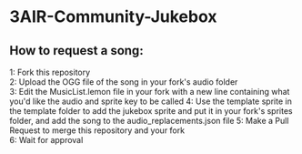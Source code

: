 # 3AIR-Community-Jukebox

## How to request a song:
1: Fork this repository  
2: Upload the OGG file of the song in your fork's audio folder  
3: Edit the MusicList.lemon file in your fork with a new line containing what you'd like the audio and sprite key to be called 
4: Use the template sprite in the template folder to add the jukebox sprite and put it in your fork's sprites folder, and add the song to the audio_replacements.json file
5: Make a Pull Request to merge this repository and your fork  
6: Wait for approval

